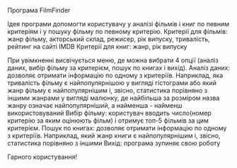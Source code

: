 Програма FilmFinder
 
Ідея програми допомогти користувачу у аналізі фільмів і книг по певним критеріям і у пошуку фільму по певному критерію.
Критерії для фільмів: жанр фільму, акторський склад, режисер, рік випуску, тривалість, рейтинг на сайті IMDB 
Критерії для книг: жанр, рік випуску

При увімкненні висвічується меню, де можна вибрати 4 опції (аналіз даних, вибір фільму за критерієм, пошук по книгах і вихід).
Аналіз даних: дозволяє отримати інформацію по одному з критеріїв. Наприклад, яка тривалість фільму є найпопулярнішою у вигляді гістограми або який жанр фільму є найпопулярнішим і, звісно, статистика порівняно з іншими жанрами у вигляді малюнку, де найбільша за розміром назва жанру означає найпопулярніший, а найменша - найменш використовуваний
Вибір фільму: користувач вводить число(номер критерію за яким оцінюють фільм) і отримує топ-5 фільмів за цим критерієм.
Пошук по книгах:  дозволяє отримати інформацію по одному з критеріїв. Наприклад, який жанр книги є найпопулярнішим і, звісно, статистика порівняно з іншими
Вихід: програма зупиняє свою роботу

Гарного користування!
